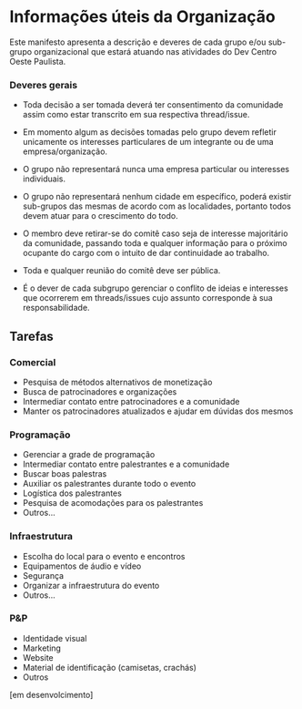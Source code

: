 # Informações úteis da Organização

Este manifesto apresenta a descrição e deveres de cada grupo e/ou sub-grupo organizacional que
estará atuando nas atividades do Dev Centro Oeste Paulista. 

### Deveres gerais

 * Toda decisão a ser tomada deverá ter consentimento da comunidade assim como estar
 transcrito em sua respectiva thread/issue.

 * Em momento algum as decisões tomadas pelo grupo devem refletir unicamente os
 interesses particulares de um integrante ou de uma empresa/organização.

 * O grupo não representará nunca uma empresa particular ou interesses individuais.
 
 * O grupo não representará nenhum cidade em específico, poderá existir sub-grupos das mesmas de acordo com as localidades, portanto todos devem atuar para o crescimento do todo.
 
 * O membro deve retirar-se do comitê caso seja de interesse majoritário da
 comunidade, passando toda e qualquer informação para o próximo ocupante do
 cargo com o intuito de dar continuidade ao trabalho.

 * Toda e qualquer reunião do comitê deve ser pública.

 * É o dever de cada subgrupo gerenciar o conflito de ideias e interesses que
 ocorrerem em threads/issues cujo assunto corresponde à sua responsabilidade.

## Tarefas
### Comercial

 * Pesquisa de métodos alternativos de monetização
 * Busca de patrocinadores e organizações
 * Intermediar contato entre patrocinadores e a comunidade
 * Manter os patrocinadores atualizados e ajudar em dúvidas dos mesmos

### Programação

 * Gerenciar a grade de programação
 * Intermediar contato entre palestrantes e a comunidade
 * Buscar boas palestras
 * Auxiliar os palestrantes durante todo o evento
 * Logística dos palestrantes
 * Pesquisa de acomodações para os palestrantes
 * Outros...

### Infraestrutura

 * Escolha do local para o evento e encontros
 * Equipamentos de áudio e vídeo
 * Segurança
 * Organizar a infraestrutura do evento
 * Outros...

### P&P

 * Identidade visual
 * Marketing
 * Website
 * Material de identificação (camisetas, crachás)
 * Outros


[em desenvolcimento]
